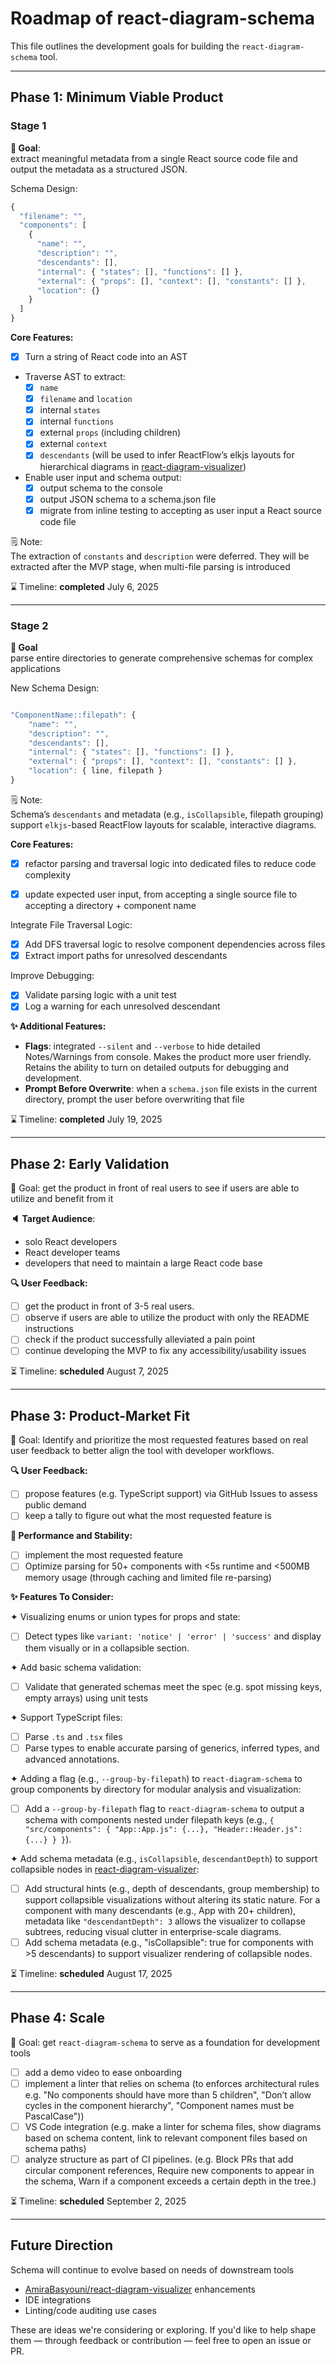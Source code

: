# Roadmap of react-diagram-schema

This file outlines the development goals for building the `react-diagram-schema` tool.

---

## Phase 1: Minimum Viable Product

### Stage 1

**🏁 Goal**:  
extract meaningful metadata from a single React source code file and output the metadata as a structured JSON.

Schema Design:

```js
{
  "filename": "",
  "components": [
    {
      "name": "",
      "description": "",
      "descendants": [],
      "internal": { "states": [], "functions": [] },
      "external": { "props": [], "context": [], "constants": [] },
      "location": {}
    }
  ]
}
```

**Core Features:**

- [x] Turn a string of React code into an AST

- Traverse AST to extract:
  - [x] `name`
  - [x] `filename` and `location`
  - [x] internal `states`
  - [x] internal `functions`
  - [x] external `props` (including children)
  - [x] external `context`
  - [x] `descendants` (will be used to infer ReactFlow’s elkjs layouts for hierarchical diagrams in [react-diagram-visualizer](https://github.com/AmiraBasyouni/react-diagram-visualizer))

- Enable user input and schema output:
  - [x] output schema to the console
  - [x] output JSON schema to a schema.json file
  - [x] migrate from inline testing to accepting as user input a React source code file

🗒 Note:  
The extraction of `constants` and `description` were deferred. They will be extracted after the MVP stage, when multi-file parsing is introduced

⌛ Timeline: **completed** July 6, 2025

---

### Stage 2

**🏁 Goal**  
parse entire directories to generate comprehensive schemas for complex applications

New Schema Design:

```js

"ComponentName::filepath": {
    "name": "",
    "description": "",
    "descendants": [],
    "internal": { "states": [], "functions": [] },
    "external": { "props": [], "context": [], "constants": [] },
    "location": { line, filepath }
}

```

🗒 Note:  
Schema’s `descendants` and metadata (e.g., `isCollapsible`, filepath grouping) support `elkjs`-based ReactFlow layouts for scalable, interactive diagrams.

**Core Features:**

- [x] refactor parsing and traversal logic into dedicated files to reduce code complexity

- [x] update expected user input, from accepting a single source file to accepting a directory + component name

Integrate File Traversal Logic:

- [x] Add DFS traversal logic to resolve component dependencies across files
- [x] Extract import paths for unresolved descendants

Improve Debugging:

- [x] Validate parsing logic with a unit test
- [x] Log a warning for each unresolved descendant

**✨ Additional Features:**

- **Flags**: integrated `--silent` and `--verbose` to hide detailed Notes/Warnings from console. Makes the product more user friendly. Retains the ability to turn on detailed outputs for debugging and development.
- **Prompt Before Overwrite**: when a `schema.json` file exists in the current directory, prompt the user before overwriting that file

⌛ Timeline: **completed** July 19, 2025

---

## Phase 2: Early Validation

🏁 Goal:
get the product in front of real users to see if users are able to utilize and benefit from it

**🔈 Target Audience**:

- solo React developers
- React developer teams
- developers that need to maintain a large React code base

**🔍 User Feedback:**

- [ ] get the product in front of 3-5 real users.
- [ ] observe if users are able to utilize the product with only the README instructions
- [ ] check if the product successfully alleviated a pain point
- [ ] continue developing the MVP to fix any accessibility/usability issues

⏳ Timeline: **scheduled** August 7, 2025

---

## Phase 3: Product-Market Fit

🏁 Goal:
Identify and prioritize the most requested features based on real user feedback to better align the tool with developer workflows.

**🔍 User Feedback:**

- [ ] propose features (e.g. TypeScript support) via GitHub Issues to assess public demand
- [ ] keep a tally to figure out what the most requested feature is

**🔧  Performance and Stability:**

- [ ] implement the most requested feature
- [ ] Optimize parsing for 50+ components with <5s runtime and <500MB memory usage (through caching and limited file re-parsing)

**✨ Features To Consider:**

✦ Visualizing enums or union types for props and state:  
- [ ] Detect types like `variant: 'notice' | 'error' | 'success'` and display them visually or in a collapsible section.

✦ Add basic schema validation:  
- [ ] Validate that generated schemas meet the spec (e.g. spot missing keys, empty arrays) using unit tests

✦ Support TypeScript files:  
- [ ] Parse `.ts` and `.tsx` files
- [ ] Parse types to enable accurate parsing of generics, inferred types, and advanced annotations.

✦ Adding a flag (e.g., `--group-by-filepath`) to `react-diagram-schema` to group components by directory for modular analysis and visualization:  
- [ ] Add a `--group-by-filepath` flag to `react-diagram-schema` to output a schema with components nested under filepath keys (e.g., `{ "src/components": { "App::App.js": {...}, "Header::Header.js": {...} } }`).

✦ Add schema metadata (e.g., `isCollapsible`, `descendantDepth`) to support collapsible nodes in [react-diagram-visualizer](https://github.com/AmiraBasyouni/react-diagram-visualizer):
- [ ] Add structural hints (e.g., depth of descendants, group membership) to support collapsible visualizations without altering its static nature. For a component with many descendants (e.g., App with 20+ children), metadata like `"descendantDepth": 3` allows the visualizer to collapse subtrees, reducing visual clutter in enterprise-scale diagrams.
- [ ] Add schema metadata (e.g., "isCollapsible": true for components with >5 descendants) to support visualizer rendering of collapsible nodes.

⏳ Timeline: **scheduled** August 17, 2025

---

## Phase 4: Scale

🏁 Goal:
get `react-diagram-schema` to serve as a foundation for development tools

- [ ] add a demo video to ease onboarding
- [ ] implement a linter that relies on schema (to enforces architectural rules e.g. "No components should have more than 5 children", "Don’t allow cycles in the component hierarchy", "Component names must be PascalCase"))
- [ ] VS Code integration (e.g. make a linter for schema files, show diagrams based on schema content, link to relevant component files based on schema paths)
- [ ] analyze structure as part of CI pipelines. (e.g. Block PRs that add circular component references, Require new components to appear in the schema, Warn if a component exceeds a certain depth in the tree.)

⏳ Timeline: **scheduled** September 2, 2025

---

## Future Direction

Schema will continue to evolve based on needs of downstream tools

- [AmiraBasyouni/react-diagram-visualizer](https://github.com/AmiraBasyouni/react-diagram-visualizer) enhancements
- IDE integrations
- Linting/code auditing use cases

These are ideas we're considering or exploring. If you'd like to help shape them — through feedback or contribution — feel free to open an issue or PR.
